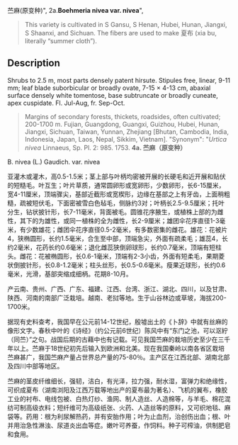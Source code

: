 苎麻(原变种)",
2a.**Boehmeria nivea var. nivea**",

> This variety is cultivated in S Gansu, S Henan, Hubei, Hunan, Jiangxi, S Shaanxi, and Sichuan. The fibers are used to make 夏布 (xia bu, literally “summer cloth”).

## Description
Shrubs to 2.5 m, most parts densely patent hirsute. Stipules free, linear, 9-11 mm; leaf blade suborbicular or broadly ovate, 7-15 × 4-13 cm, abaxial surface densely white tomentose, base subtruncate or broadly cuneate, apex cuspidate. Fl. Jul-Aug, fr. Sep-Oct.

> Margins of secondary forests, thickets, roadsides, often cultivated; 200-1700 m. Fujian, Guangdong, Guangxi, Guizhou, Hubei, Hunan, Jiangxi, Sichuan, Taiwan, Yunnan, Zhejiang [Bhutan, Cambodia, India, Indonesia, Japan, Laos, Nepal, Sikkim, Vietnam].
  "Synonym": "*Urtica* *nivea* Linnaeus, Sp. Pl. 2: 985. 1753.
**4a. 苎麻（原变种）**

B. nivea (L.) Gaudich. var. nivea

亚灌木或灌木，高0.5-1.5米；茎上部与叶柄均密被开展的长硬毛和近开展和贴伏的短糙毛。叶互生；叶片草质，通常圆卵形或宽卵形，少数卵形，长6-15厘米，宽4-11厘米，顶端骤尖，基部近截形或宽楔形，边缘在基部之上有牙齿，上面稍粗糙，疏被短伏毛，下面密被雪白色毡毛，侧脉约3对；叶柄长2.5-9.5厘米；托叶分生，钻状披针形，长7-11毫米，背面被毛。圆锥花序腋生，或植株上部的为雌性，其下的为雄性，或同一植株的全为雌性，长2-9厘米；雄团伞花序直径1-3毫米，有少数雄花；雌团伞花序直径0.5-2毫米，有多数密集的雌花。雄花：花被片4，狭椭圆形，长约1.5毫米，合生至中部，顶端急尖，外面有疏柔毛；雄蕊4，长约2毫米，花药长约0.6毫米；退化雌蕊狭倒卵球形，长约0.7毫米，顶端有短柱头。雌花：花被椭圆形，长0.6-1毫米，顶端有2-3小齿，外面有短柔毛，果期菱状倒披针形，长0.8-1.2毫米；柱头丝形，长0.5-0.6毫米。瘦果近球形，长约0.6毫米，光滑，基部突缩成细柄。花期8-10月。

产云南、贵州、广西、广东、福建、江西、台湾、浙江、湖北、四川，以及甘肃、陕西、河南的南部广泛栽培。越南、老挝等地。生于山谷林边或草坡，海拔200-1700米。

据现有史料查考，我国早在公元前14-12世纪，殷墟出土的《卜辞》中就有丝麻的像形文字。春秋中叶的《诗经》（约公元前6世纪）陈风中有“东门之池，可以沤紵（同苎）”之句。战国后期的古藉中也有记载。可见我国苎麻的栽培历史至少在三千年以上。苎麻于18世纪初先后输入到欧洲和北美。现在我国秦岭以南各省区栽培苎麻甚广，我国苎麻产量占世界总产量的75-80％。主产区在江西北部、湖南北部及四川中部等地区。

苎麻的茎皮纤维细长，强韧，洁白，有光泽，拉力强，耐水湿，富弹力和绝缘性，可织成夏布（湖南浏阳及江西万载等地出产的夏布最为著名）、飞机的翼布，橡胶工业的衬布、电线包被、白热灯纱、渔网、制人造丝、人造棉等，与羊毛、棉花混纺可制高级衣料；短纤维可为高级纸张、火药、人造丝等的原料，又可织地毯、麻袋等。药用：根为利尿解热药，并有安胎作用；叶为止血剂，治创伤出血；根、叶并用治急性淋浊、尿道炎出血等症。嫩叶可养蚕，作饲料。种子可榨油，供制肥皂和食用。

